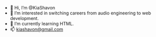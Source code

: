 - 👋 Hi, I’m @KiaShavon
- 👀 I’m interested in switching careers from audio engineering to web development.
- 🌱 I’m currently learning HTML.
- 📫 kiashavon@gmail.com

<!---
KiaShavon/KiaShavon is a ✨ special ✨ repository because its `README.md` (this file) appears on your GitHub profile.
You can click the Preview link to take a look at your changes.
--->
